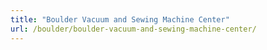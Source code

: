 ```yaml
---
title: "Boulder Vacuum and Sewing Machine Center"
url: /boulder/boulder-vacuum-and-sewing-machine-center/
---
```

